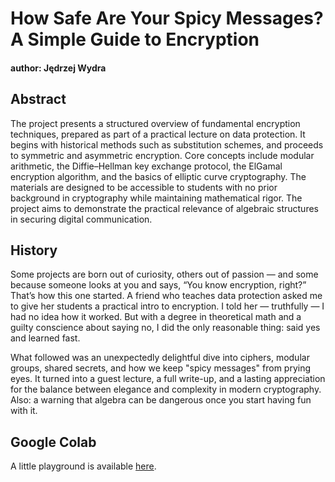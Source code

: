 # How Safe Are Your Spicy Messages? A Simple Guide to Encryption
#### author: Jędrzej Wydra

## Abstract
The project presents a structured overview of fundamental encryption techniques, prepared as part of a practical lecture on data protection. It begins with historical methods such as substitution schemes, and proceeds to symmetric and asymmetric encryption. Core concepts include modular arithmetic, the Diffie–Hellman key exchange protocol, the ElGamal encryption algorithm, and the basics of elliptic curve cryptography. The materials are designed to be accessible to students with no prior background in cryptography while maintaining mathematical rigor. The project aims to demonstrate the practical relevance of algebraic structures in securing digital communication.

## History
Some projects are born out of curiosity, others out of passion — and some because someone looks at you and says, “You know encryption, right?” That’s how this one started. A friend who teaches data protection asked me to give her students a practical intro to encryption. I told her — truthfully — I had no idea how it worked. But with a degree in theoretical math and a guilty conscience about saying no, I did the only reasonable thing: said yes and learned fast.

What followed was an unexpectedly delightful dive into ciphers, modular groups, shared secrets, and how we keep "spicy messages" from prying eyes. It turned into a guest lecture, a full write-up, and a lasting appreciation for the balance between elegance and complexity in modern cryptography. Also: a warning that algebra can be dangerous once you start having fun with it.

## Google Colab

A little playground is available [here](https://colab.research.google.com/drive/1VcsX1bz9doiqCfRr9wFQGlHy_GqPP-vm?usp=sharing).
